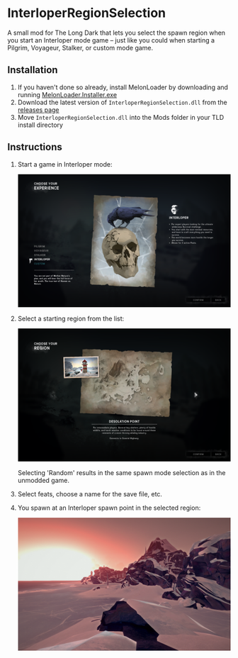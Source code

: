 # InterloperRegionSelection

A small mod for The Long Dark that lets you select the spawn region when you start an Interloper mode game –
just like you could when starting a Pilgrim, Voyageur, Stalker, or custom mode game.

## Installation

1. If you haven't done so already, install MelonLoader by downloading and running [MelonLoader.Installer.exe](https://github.com/HerpDerpinstine/MelonLoader/releases/latest/download/MelonLoader.Installer.exe)
2. Download the latest version of `InterloperRegionSelection.dll` from the [releases page](https://github.com/zeobviouslyfakeacc/InterloperRegionSelection/releases)
3. Move `InterloperRegionSelection.dll` into the Mods folder in your TLD install directory

## Instructions

1. Start a game in Interloper mode:

   ![Screenshot of experience mode selection](images/screenshot-1.png)
2. Select a starting region from the list:

   ![Screenshot of starting region selection](images/screenshot-2.png)

   Selecting 'Random' results in the same spawn mode selection as in the unmodded game.
3. Select feats, choose a name for the save file, etc.
4. You spawn at an Interloper spawn point in the selected region:

   ![Screenshot taken near the Desolation Point spawn point](images/screenshot-3.png)
